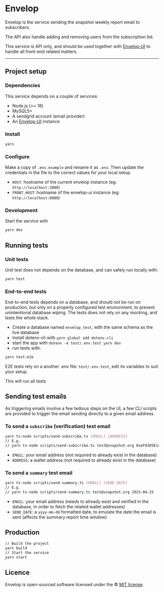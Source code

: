 # Envelop

Envelop is the service sending the snapshot weekly report email to subscribers.

The API also handle adding and removing users from the subscription list.

This service is API only, and should be used together with [Envelop-UI](https://github.com/snapshot-labs/envelop-ui) to handle all front-end related matters.

---

## Project setup

### Dependencies

This service depends on a couple of services:

- Node.js (>= 18)
- MySQL5+
- A sendgrid account (email provider)
- An [Envelop-UI](https://github.com/snapshot-labs/envelop-ui) instance

### Install

```bash
yarn
```

### Configure

Make a copy of `.env.example` and rename it as `.env`. Then update the credentials in the file to the correct values for your local setup.

- `HOST`: hostname of the current envelop instance (eg: `http://localhost:3000`)
- `FRONT_HOST`: hostname of the envelop-ui instance (eg: `http://localhost:8080`)

### Development

Start the service with

```bash
yarn dev
```

## Running tests

### Unit tests

Unit test does not depends on the database, and can safely run locally with:

```bash
yarn test
```

### End-to-end tests

End-to-end tests depends on a database, and should not be run on production, but only on a properly configured test environment, to prevent unintentional database wiping.
The tests does not rely on any mocking, and tests the whole stack.

- Create a database named `envelop_test`, with the same schema as the live database
- Install dotenv-cli with `yarn global add dotenv-cli`
- start the app with `dotenv -e test/.env.test yarn dev`
- run tests with:

```bash
yarn test:e2e
```

E2E tests rely on a another .env file: `test/.env.test`, edit its variables to suit your setup.

This will run all tests

## Sending test emails

As triggering emails involve a few tedious steps on the UI, a few CLI scripts are provided to
trigger the email sending directly to a given email address.

### To send a `subscribe` (verification) test email

```bash
yarn ts-node scripts/send-subscribe.ts [EMAIL] [ADDRESS]
// E.g.
// yarn ts-node scripts/send-subscribe.ts test@snapshot.org 0xeF8305E140ac520225DAf050e2f71d5fBcC543e7
```

- `EMAIL`: your email address (not required to already exist in the database)
- `ADDRESS`: a wallet address (not required to already exist in the database)

### To send a `summary` test email

```bash
yarn ts-node scripts/send-summary.ts [EMAIL] [SEND_DATE]
// E.g.
// yarn ts-node scripts/send-summary.ts test@snapshot.org 2023-04-25
```

- `EMAIL`: your email address (needs to already exist and verified in the database, in order to fetch the related wallet addresses)
- `SEND_DATE`: a `yyyy-mm-dd` formatted date, to emulate the date the email is sent (affects the summary report time window)

## Production

```bash
// Build the project
yarn build
// Start the service
yarn start
```

## Licence

Envelop is open-sourced software licensed under the © [MIT license](LICENSE).
